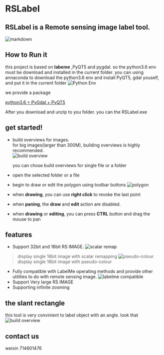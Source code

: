 #	RSLabel

##	RSLabel is a **Remote sensing image label tool.**


![markdown](https://github.com/enigma19971/RSLabel/blob/master/pic1.PNG "markdown")


##	How to Run it
this project is based on **labeme** ,PyQT5 and pygdal.   so the python3.6 env must be download and installed in the current folder.
you can using annaconda to download the python3.6 env and install PyQT5, gdal youself, and put it in the current folder
![Python Env](https://github.com/enigma19971/RSLabel/blob/master/python.PNG "like that")

we provide a package 

[python3.6 + PyGdal + PyQT5](https://pan.baidu.com/s/1h4soOEfQGFiTA88H1b8yuw)

After you download and unzip to you folder. you can the RSLabel.exe

##  get started!
- build overviews for images.  
for big images(larger than 300M), building overviews is highly recommended.  
![](https://github.com/enigma19971/RSLabel/blob/master/build-overview.PNG "build overview")

  you can chose build overviews for single file or a folder
- open the selected folder or a file
- begin to draw or edit the polygon using toolbar buttons
![](https://github.com/enigma19971/RSLabel/blob/master/editing.PNG "polygon")
- when **drawing**, you can use **right click** to revoke the last point
- when **paning**, the **draw** and **edit** action are disabled.
- when **drawing** or **editing**, you can press **CTRL** button and drag the mouse to pan

##	features
-	Support 32bit and 16bit RS IMAGE. 
![](https://github.com/enigma19971/RSLabel/blob/master/16bit.PNG "scalar remap")
>	display single 16bit image with scalar remapping
![](https://github.com/enigma19971/RSLabel/blob/master/pseudo-colour.png "pseudo-colour")
>	display single 16bit image with pseudo-colour
-	Fully compatible with LabelMe operating methods and provide other utilities to do with remote sensing image.
![](https://github.com/enigma19971/RSLabel/blob/master/labelme_utilities.PNG "labelme compatible")
-	Support Very large RS IMAGE
-	Supporting infinite zooming

##	the slant rectangle
this tool is very convinient to label object with an angle. look that
![](https://github.com/enigma19971/RSLabel/blob/master/slantRect.PNG "build overview")


##	contact us
weixin  714601476
